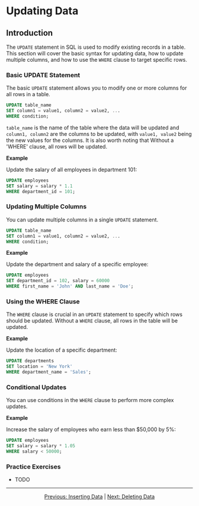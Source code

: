 # Updating Data

## Introduction
The `UPDATE` statement in SQL is used to modify existing records in a table. This section will cover the basic syntax for updating data, how to update multiple columns, and how to use the `WHERE` clause to target specific rows.

### Basic UPDATE Statement
The basic `UPDATE` statement allows you to modify one or more columns for all rows in a table.

```sql
UPDATE table_name
SET column1 = value1, column2 = value2, ...
WHERE condition;
```

`table_name` is the name of the table where the data will be updated and `column1, column2` are the columns to be updated, with `value1, value2` being the new values for the columns. It is also worth noting that Without a 'WHERE' clause, all rows will be updated.

 
**Example**

Update the salary of all employees in department 101:

```sql
UPDATE employees
SET salary = salary * 1.1
WHERE department_id = 101;
```

### Updating Multiple Columns
You can update multiple columns in a single `UPDATE` statement.

```sql
UPDATE table_name
SET column1 = value1, column2 = value2, ...
WHERE condition;
```

**Example**

Update the department and salary of a specific employee:

```sql
UPDATE employees
SET department_id = 102, salary = 60000
WHERE first_name = 'John' AND last_name = 'Doe';
```

### Using the WHERE Clause
The `WHERE` clause is crucial in an `UPDATE` statement to specify which rows should be updated. Without a `WHERE` clause, all rows in the table will be updated.

**Example**

Update the location of a specific department:

```sql
UPDATE departments
SET location = 'New York'
WHERE department_name = 'Sales';
```

### Conditional Updates
You can use conditions in the `WHERE` clause to perform more complex updates.

**Example**

Increase the salary of employees who earn less than $50,000 by 5%:

```sql
UPDATE employees
SET salary = salary * 1.05
WHERE salary < 50000;
```

### Practice Exercises

* TODO
  
---

<p align="center">
    <a href="https://github.com/Tom-Fynes/sql-101/blob/main/Docs/Grade_4/Inserting_data.md">Previous: Inserting Data</a>
    |
    <a href="https://github.com/Tom-Fynes/sql-101/blob/main/Docs/Grade_4/Deleting_data.md">Next: Deleting Data</a>
</p>
